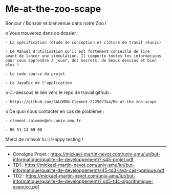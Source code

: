 # Me-at-the-zoo-scape

Bonjour / Bonsoir et bienvenue dans notre Zoo !

o Vous trouverez dans ce dossier :

	- La spécification (étude de conception et clôture de travil réunis)

	- Le Manuel d'utilisation qu'il est fortement conseillé de lire
	avant de lancer une simmulation. Il comporte toutes les informations
	pour vous apprendre à jouer, des secrets, de beaux dessins et bien plus !

	- Le code source du projet

	- La JavaDoc de l'application

o Ci-dessous le lien vers le repo de travail github :

	- https://github.com/SALOMON-Clement-2225077aa/Me-at-the-zoo-scape

o De quoi nous contacter en cas de problème :

	- clement.salomon@etu.univ-amu.fr

	- 06 51 13 69 00


Merci de m'avoir lu :)
Happy testing !

---

- Consigne Projet : https://mickael-martin-nevot.com/univ-amu/iut/but-informatique/qualite-de-developpement/?:s45-projet.pdf
- TD1 : https://mickael-martin-nevot.com/univ-amu/iut/but-informatique/qualite-de-developpement/s45-td3-java-cas-pratique.pdf
- TD2 : https://mickael-martin-nevot.com/univ-amu/iut/but-informatique/qualite-de-developpement/?:s45-td4-algorithmique-avancee.pdf
